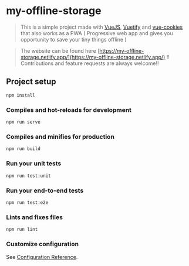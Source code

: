 # my-offline-storage

> This is a simple project made with [VueJS](https://vuejs.org/), [Vuetify](https://vuetifyjs.com/) and [vue-cookies](https://github.com/cmp-cc/vue-cookies) that also works as a PWA ( Progressive web app and gives you opportunity to save your tiny things offline )

> The website can be found here [https://my-offline-storage.netlify.app/](https://my-offline-storage.netlify.app/) !! Contributions and feature requests are always welcome!!


## Project setup
```
npm install
```

### Compiles and hot-reloads for development
```
npm run serve
```

### Compiles and minifies for production
```
npm run build
```

### Run your unit tests
```
npm run test:unit
```

### Run your end-to-end tests
```
npm run test:e2e
```

### Lints and fixes files
```
npm run lint
```

### Customize configuration
See [Configuration Reference](https://cli.vuejs.org/config/).
